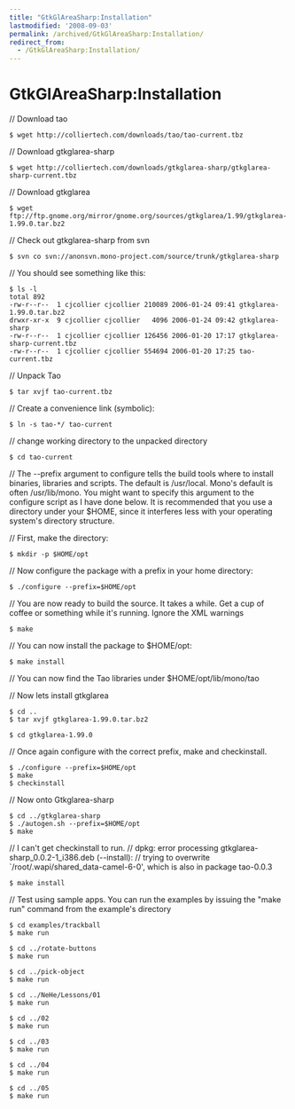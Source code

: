 ```yaml
---
title: "GtkGlAreaSharp:Installation"
lastmodified: '2008-09-03'
permalink: /archived/GtkGlAreaSharp:Installation/
redirect_from:
  - /GtkGlAreaSharp:Installation/
---
```


GtkGlAreaSharp:Installation
===========================

// Download tao

    $ wget http://colliertech.com/downloads/tao/tao-current.tbz

// Download gtkglarea-sharp

    $ wget http://colliertech.com/downloads/gtkglarea-sharp/gtkglarea-sharp-current.tbz

// Download gtkglarea

    $ wget ftp://ftp.gnome.org/mirror/gnome.org/sources/gtkglarea/1.99/gtkglarea-1.99.0.tar.bz2

// Check out gtkglarea-sharp from svn

    $ svn co svn://anonsvn.mono-project.com/source/trunk/gtkglarea-sharp 

// You should see something like this:

    $ ls -l
    total 892
    -rw-r--r--  1 cjcollier cjcollier 210089 2006-01-24 09:41 gtkglarea-1.99.0.tar.bz2
    drwxr-xr-x  9 cjcollier cjcollier   4096 2006-01-24 09:42 gtkglarea-sharp
    -rw-r--r--  1 cjcollier cjcollier 126456 2006-01-20 17:17 gtkglarea-sharp-current.tbz
    -rw-r--r--  1 cjcollier cjcollier 554694 2006-01-20 17:25 tao-current.tbz

// Unpack Tao

    $ tar xvjf tao-current.tbz

// Create a convenience link (symbolic):

    $ ln -s tao-*/ tao-current

// change working directory to the unpacked directory

    $ cd tao-current

// The --prefix argument to configure tells the build tools where to install binaries, libraries and scripts. The default is /usr/local. Mono's default is often /usr/lib/mono. You might want to specify this argument to the configure script as I have done below. It is recommended that you use a directory under your \$HOME, since it interferes less with your operating system's directory structure.

// First, make the directory:

    $ mkdir -p $HOME/opt

// Now configure the package with a prefix in your home directory:

    $ ./configure --prefix=$HOME/opt

// You are now ready to build the source. It takes a while. Get a cup of coffee or something while it's running. Ignore the XML warnings

    $ make

// You can now install the package to \$HOME/opt:

    $ make install

// You can now find the Tao libraries under \$HOME/opt/lib/mono/tao

// Now lets install gtkglarea

    $ cd ..
    $ tar xvjf gtkglarea-1.99.0.tar.bz2

    $ cd gtkglarea-1.99.0

// Once again configure with the correct prefix, make and checkinstall.

    $ ./configure --prefix=$HOME/opt
    $ make
    $ checkinstall

// Now onto Gtkglarea-sharp

    $ cd ../gtkglarea-sharp
    $ ./autogen.sh --prefix=$HOME/opt
    $ make

// I can't get checkinstall to run. // dpkg: error processing gtkglarea-sharp\_0.0.2-1\_i386.deb (--install): // trying to overwrite \`/root/.wapi/shared\_data-camel-6-0', which is also in package tao-0.0.3

    $ make install

// Test using sample apps. You can run the examples by issuing the "make run" command from the example's directory

    $ cd examples/trackball
    $ make run

    $ cd ../rotate-buttons
    $ make run

    $ cd ../pick-object
    $ make run

    $ cd ../NeHe/Lessons/01
    $ make run

    $ cd ../02
    $ make run

    $ cd ../03
    $ make run

    $ cd ../04
    $ make run

    $ cd ../05
    $ make run

